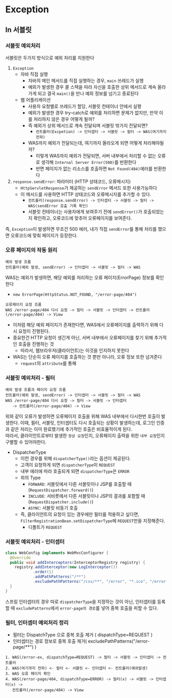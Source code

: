 # Exception

## In 서블릿

### 서블릿 예외처리

서블릿은 두가지 방식으로 예외 처리를 지원한다
1. `Exception`
   - 자바 직접 실행
     - 자바의 메인 메서드를 직접 실행하는 경우, `main` 쓰레드가 실행
     - 예외가 발생한 경우 콜 스택을 따라 자신을 호출한 상위 메서드로 계속 올라가게 되고 결국 `main()`을 만나 예외 정보를 넘기고 종료된다
   - 웹 어플리케이션
     - 사용자 요청별로 쓰레드가 할당, 서블릿 컨테이너 안에서 실행
     - 예외가 발생한 경우 try-catch로 예외를 처리하면 문제가 없지만, 만약 이를 처리하지 않은 경우 어떻게 될까?
     - 즉 예외가 상위 메서드로 계속 전달되며 서블릿 밖가지 전달되면?
       - `컨트롤러(Excpetion) -> 인터셉터 -> 서블릿 -> 필터 -> WAS(여기까지 전파)`
     - WAS까지 예외가 전달되는데, 여기까지 올라오게 되면 어떻게 처리해야될까?
       - 이렇게 WAS까지 예외가 전달되면, 서버 내부에서 처리할 수 없는 오류로 생각해 `Internal Server Error(500)`를 반환한다
       - 반면 페이지가 없는 리소스를 호출하면 `Not Found(404)`에러를 반환한다
2. `response.sendError`: 파라미터 (HTTP 상태코드, 오류메시지)
   - `HttpServletResponse`가 제공하는 `sendError` 메서드 또한 사용가능하다
   - 이 메서드를 사용하면 HTTP 상태코드와 오류메시지를 추가할 수 있다.
     - `컨트롤러(response.sendError) -> 인터셉터 -> 서블릿 -> 필터 -> WAS(sendError 호출 기록 확인)`
     - 서블릿 컨테이너는 사용자에게 보여주기 전에 `sendError()`가 호출되었는지 확인하고, 오류코드에 맞추어 오류페이지를 보여준다.

즉, `Exception`이 발생하면 무조건 500  에러, 내가 직접 `sendError`를 통해 처리를 했으면 오류코드에 맞춰 페이지가 등장한다.

### 오류 페이지의 작동 원리

```text
예외 발생 흐름
컨트롤러(예외 발생, sendError) -> 인터셉터 -> 서블릿 -> 필터 -> WAS
```

WAS는 예외가 발생하면, 해당 예외를 처리하는 오류 페이지(ErrorPage) 정보를 확인한다
- `new ErrorPage(HttpStatus.NOT_FOUND, "/error-page/404")`

```text
오류페이지 요청 흐름
WAS /error-page/404 다시 요청 -> 필터 -> 서블릿 -> 인터셉터 -> 컨트롤러(/error-page/404) -> View
```
- 이처럼 해당 예외 페이지가 존재한다면, WAS에서 오류페이지를 출력하기 위해 다시 요청이 진행된다.
- 중요한건 HTTP 요청이 생긴게 아닌, 서버 내부에서 오류페이지를 찾기 위해 추가적인 호출을 진행하는 것
  - 따라서, 웹브라우저(클라이언트)는 이것을 인지하지 못한다
- WAS는 단순히 오류 페이지를 호출하는 것 뿐만 아니라, 오류 정보 또한 넘겨준다
  - `request`의 `attribute`를 통해

### 서블릿 예외처리 - 필터

```text
예외 발생 흐름과 페이지 요청 흐름
컨트롤러(예외 발생, sendError) -> 인터셉터 -> 서블릿 -> 필터 -> WAS
WAS /error-page/404 다시 요청 -> 필터 -> 서블릿 -> 인터셉터 
   -> 컨트롤러(/error-page/404) -> View
```
위와 같이 오류가 발생하면 오류페이지 호출을 위해 WAS 내부에서 다시한번 호출이 발생한다.
이때, 필터, 서블릿, 인터셉터도 다시 호출되는 상황이 발생하는데, 로그인 인증과 같은 처리는 이미 완료했기에 추가적인 호출은 비효율적이게 된다.  
따라서, 클라이언트로부터 발생한 `정상 요청`인지, 오류페이지 출력을 위한 `내부 요청`인지 구별할 수 있어야한다.

- DispatcherType
  - 이런 경우를 위해 `dispatcherType()`라는 옵션이 제공된다.
  - 고객이 요청하게 되면 `dispatcherType`이 `REQUEST`
  - 내부 에러에 따라 호출되게 되면 `dispatcherType`은 `ERROR`
  - 외의 Type
    - `FORWARD`: 서블릿에서 다른 서블릿이나 JSP를 호출할 때(`RequestDispatcher.forward()`)
    - `INCLUDE`: 서비릇에서 다른 서블릿이나 JSP의 결과를 포함할 때(`RequestDispatcher.include()`)
    - `ASYNC`: 서블릿 비동기 호출
  - 즉, 클라이언트의 요청이 있는 경우에만 필터를 적용하고 싶다면, `FilterRegistrationBean.setDispatcherType`에 `REQUEST`만을 지정해준다.
    - 디폴트가 `REQUEST`

### 서블릿 예외처리 - 인터셉터

```java
class WebConfig implements WebMvcConfigurer {
  @Override
  public void addInterceptors(InterceptorRegistry registry) {
    registry.addInterceptor(new LogInterceptor())
            .order(1)
            .addPathPatterns("/**")
            .excludePathPatterns("/css/**", "/error", "*.ico", "/error-page/**");
  }
}
```
스프링 인터셉터의 경우 따로 `dispatcherType`을 지정하는 것이 아닌,
인터셉터를 등록할 때 `excludePatterns`에서 `error-page의 경로`를 넣어 중복 호출을 피할 수 있다.

### 필터, 인터셉터 예외처리 정리

- 필터는 DispatchType 으로 중복 호출 제거 ( dispatchType=REQUEST )
- 인터셉터는 경로 정보로 중복 호출 제거( excludePathPatterns("/error-page/**") )

```text
1. WAS(/error-ex, dispatchType=REQUEST) -> 필터 -> 서블릿 -> 인터셉터 -> 컨트롤러
2. WAS(여기까지 전파) <- 필터 <- 서블릿 <- 인터셉터 <- 컨트롤러(예외발생)
3. WAS 오류 페이지 확인
4. WAS(/error-page/404, dispatchType=ERROR) -> 필터(x) -> 서블릿 -> 인터셉터(x) ->
   컨트롤러(/error-page/404) -> View
```

